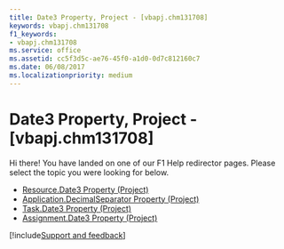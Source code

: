 ```yaml
---
title: Date3 Property, Project - [vbapj.chm131708]
keywords: vbapj.chm131708
f1_keywords:
- vbapj.chm131708
ms.service: office
ms.assetid: cc5f3d5c-ae76-45f0-a1d0-0d7c812160c7
ms.date: 06/08/2017
ms.localizationpriority: medium
---
```



# Date3 Property, Project - [vbapj.chm131708]

Hi there! You have landed on one of our F1 Help redirector pages. Please select the topic you were looking for below.

- [Resource.Date3 Property (Project)](https://msdn.microsoft.com/library/b8665b0a-8fa9-2497-d907-19710e2866bb%28Office.15%29.aspx)
- [Application.DecimalSeparator Property (Project)](https://msdn.microsoft.com/library/c331d9fa-c389-16d7-b09b-1a17bba5b3c0%28Office.15%29.aspx)
- [Task.Date3 Property (Project)](https://msdn.microsoft.com/library/083bcf61-dfb1-a5f3-06f9-45c5585b03b4%28Office.15%29.aspx)
- [Assignment.Date3 Property (Project)](https://msdn.microsoft.com/library/7ddf378a-2ea4-0c66-4266-4ca77d86e18f%28Office.15%29.aspx)

[!include[Support and feedback](~/includes/feedback-boilerplate.md)]